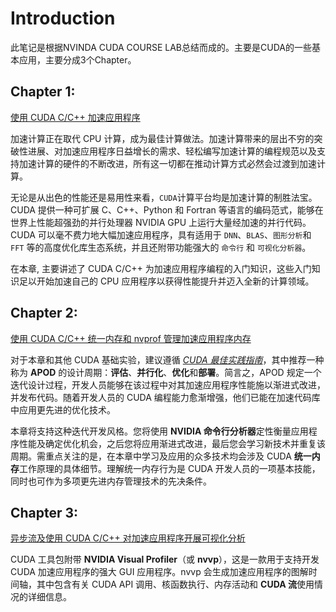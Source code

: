 # Introduction

此笔记是根据NVINDA CUDA COURSE LAB总结而成的。主要是CUDA的一些基本应用，主要分成3个Chapter。

## Chapter 1: 
[使用 CUDA C/C++ 加速应用程序](Chap1/)

加速计算正在取代 CPU 计算，成为最佳计算做法。加速计算带来的层出不穷的突破性进展、对加速应用程序日益增长的需求、轻松编写加速计算的编程规范以及支持加速计算的硬件的不断改进，所有这一切都在推动计算方式必然会过渡到加速计算。

无论是从出色的性能还是易用性来看，`CUDA`计算平台均是加速计算的制胜法宝。CUDA 提供一种可扩展 C、C++、Python 和 Fortran 等语言的编码范式，能够在世界上性能超强劲的并行处理器 NVIDIA GPU 上运行大量经加速的并行代码。CUDA 可以毫不费力地大幅加速应用程序，具有适用于 `DNN`、`BLAS`、`图形分析`和 `FFT` 等的高度优化库生态系统，并且还附带功能强大的 `命令行` 和 `可视化分析器`。

在本章, 主要讲述了 CUDA C/C++ 为加速应用程序编程的入门知识，这些入门知识足以开始加速自己的 CPU 应用程序以获得性能提升并迈入全新的计算领域。



## Chapter 2: 
[使用 CUDA C/C++ 统一内存和 nvprof 管理加速应用程序内存](Chap2/)

对于本章和其他 CUDA 基础实验，建议遵循 [*CUDA 最佳实践指南*](http://docs.nvidia.com/cuda/cuda-c-best-practices-guide/index.html#memory-optimizations)，其中推荐一种称为 **APOD** 的设计周期：**评估**、**并行化**、**优化**和**部署**。简言之，APOD 规定一个迭代设计过程，开发人员能够在该过程中对其加速应用程序性能施以渐进式改进，并发布代码。随着开发人员的 CUDA 编程能力愈渐增强，他们已能在加速代码库中应用更先进的优化技术。

本章将支持这种迭代开发风格。您将使用 **NVIDIA 命令行分析器**定性衡量应用程序性能及确定优化机会，之后您将应用渐进式改进，最后您会学习新技术并重复该周期。需重点关注的是，在本章中学习及应用的众多技术均会涉及 CUDA **统一内存**工作原理的具体细节。理解统一内存行为是 CUDA 开发人员的一项基本技能，同时也可作为多项更先进内存管理技术的先决条件。



## Chapter 3: 
[异步流及使用 CUDA C/C++ 对加速应用程序开展可视化分析](Chap3/)

CUDA 工具包附带 **NVIDIA Visual Profiler**（或 **nvvp**），这是一款用于支持开发 CUDA 加速应用程序的强大 GUI 应用程序。nvvp 会生成加速应用程序的图解时间轴，其中包含有关 CUDA API 调用、核函数执行、内存活动和 **CUDA 流**使用情况的详细信息。

